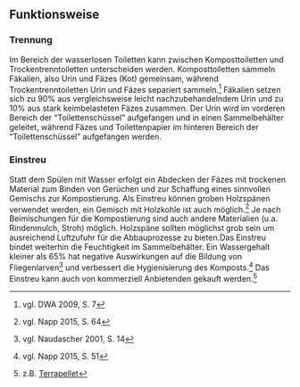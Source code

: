 ## Funktionsweise

### Trennung

Im Bereich der wasserlosen Toiletten kann zwischen Komposttoiletten und Trockentrenntoiletten unterscheiden werden. Komposttoiletten sammeln Fäkalien, also Urin und Fäzes \(Kot\) gemeinsam, während Trockentrenntoiletten Urin und Fäzes separiert sammeln.[^1] Fäkalien setzen sich zu 90% aus vergleichsweise leicht nachzubehandelndem Urin und zu 10% aus stark keimbelasteten Fäzes zusammen. Der Urin wird im vorderen Bereich der “Toilettenschüssel” aufgefangen und in einen Sammelbehälter geleitet, während Fäzes und Toilettenpapier im hinteren Bereich der “Toilettenschüssel” aufgefangen werden.

### Einstreu

Statt dem Spülen mit Wasser erfolgt ein Abdecken der Fäzes mit trockenen Material zum Binden von Gerüchen und zur Schaffung eines sinnvollen Gemischs zur Kompostierung. Als Einstreu können groben Holzspänen verwendet werden, ein Gemisch mit Holzkohle ist auch möglich.[^2] Je nach Beimischungen für die Kompostierung sind auch andere Materialien \(u.a. Rindenmulch, Stroh\) möglich. Holzspäne sollten möglichst grob sein um ausreichend Luftzufuhr für die Abbauprozesse zu bieten.Das Einstreu bindet weiterhin die Feuchtigkeit im Sammelbehälter. Ein Wassergehalt kleiner als 65% hat negative Auswirkungen auf die Bildung von Fliegenlarven[^3] und verbessert die Hygienisierung des Komposts.[^4] Das Einstreu kann auch von kommerziell Anbietenden gekauft werden.[^5]

[^1]: vgl. DWA 2009, S. 7

[^2]: vgl. Napp 2015, S. 64

[^3]: vgl. Naudascher 2001, S. 14

[^4]: vgl. Napp 2015, S. 51

[^5]: z.B. [Terrapellet](/www.terrapellet.de)

